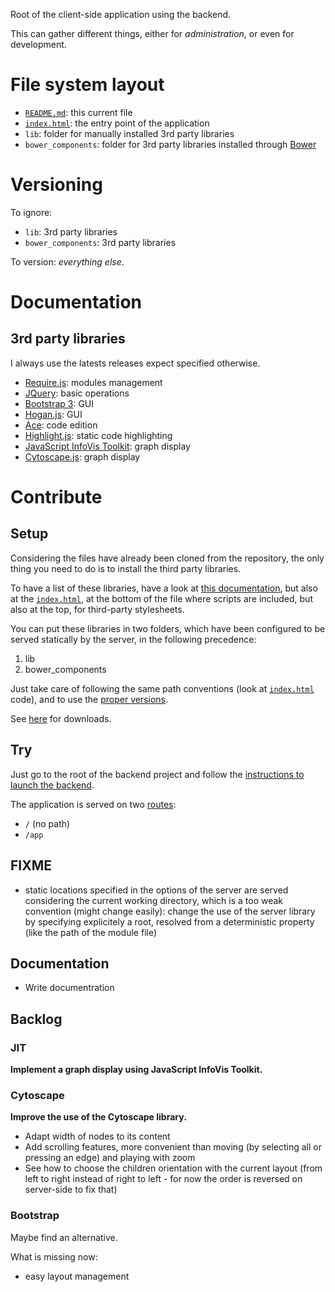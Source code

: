Root of the client-side application using the backend.

This can gather different things, either for _administration_, or even for development.

# File system layout

* [`README.md`](./README.md): this current file
* [`index.html`](./index.html): the entry point of the application
* `lib`: folder for manually installed 3rd party libraries
* `bower_components`: folder for 3rd party libraries installed through [Bower](http://bower.io/)

# Versioning

To ignore:

* `lib`: 3rd party libraries
* `bower_components`: 3rd party libraries

To version: _everything else_.

# Documentation

## 3rd party libraries

I always use the latests releases expect specified otherwise.

* [Require.js](http://requirejs.org/): modules management
* [JQuery](http://jquery.com/): basic operations
* [Bootstrap 3](http://getbootstrap.com/): GUI
* [Hogan.js](http://twitter.github.io/hogan.js/): GUI
* [Ace](http://ace.c9.io/#nav=about): code edition
* [Highlight.js](http://softwaremaniacs.org/soft/highlight/en/): static code highlighting
* [JavaScript InfoVis Toolkit](http://philogb.github.io/jit/): graph display
* [Cytoscape.js](http://cytoscape.github.io/cytoscape.js/): graph display

# Contribute

## Setup

Considering the files have already been cloned from the repository, the only thing you need to do is to install the third party libraries.

To have a list of these libraries, have a look at [this documentation](#3rd-party-libraries), but also at the [`index.html`](./index.html), at the bottom of the file where scripts are included, but also at the top, for third-party stylesheets.

You can put these libraries in two folders, which have been configured to be served statically by the server, in the following precedence:

1. lib
1. bower_components

Just take care of following the same path conventions (look at [`index.html`](./index.html) code), and to use the [proper versions](#3rd-party-libraries).

See [here](#3rd-party-libraries) for downloads.

## Try

Just go to the root of the backend project and follow the [instructions to launch the backend](/#try).

The application is served on two [routes](/app/routes.js):

* `/` (no path)
* `/app`

## FIXME

* static locations specified in the options of the server are served considering the current working directory, which is a too weak convention (might change easily): change the use of the server library by specifying explicitely a root, resolved from a deterministic property (like the path of the module file)

## Documentation

* Write documentration

## Backlog

### JIT

__Implement a graph display using JavaScript InfoVis Toolkit.__

### Cytoscape

__Improve the use of the Cytoscape library.__

* Adapt width of nodes to its content
* Add scrolling features, more convenient than moving (by selecting all or pressing an edge) and playing with zoom
* See how to choose the children orientation with the current layout (from left to right instead of right to left - for now the order is reversed on server-side to fix that)

### Bootstrap

Maybe find an alternative.

What is missing now:

* easy layout management
